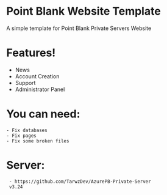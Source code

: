 # Point Blank Website Template



A simple template for Point Blank Private Servers Website

# Features!

  - News
  - Account Creation
  - Support
  - Administrator Panel


# You can need:

    - Fix databases
    - Fix pages
    - Fix some broken files
    
    
 # Server:
 
     - https://github.com/TarwzDev/AzurePB-Private-Server
     v3.24
     
